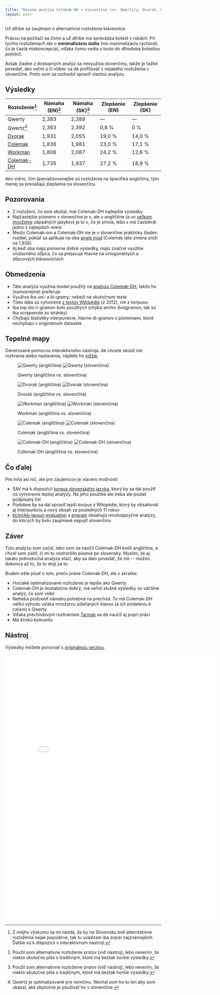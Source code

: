 ```yaml
---
title: "Naivná analýza Colemak-DH v slovenčine (vs. Qwertz/y, Dvorak, Colemak a Workman)"
layout: post
---
```


Už dlhšie sa zaujímam o alternatívne rozloženia klávesnice.

Prácou na počítači sa živím a už dlhšie ma sprevádza bolesť v rukách. Pri týchto rozloženiach ide o **minimalizáciu úsilia** (nie maximalizáciu rýchlosti, čo je častá miskoncepcia), vďaka čomu vedia s touto do dlhodoba bolesťou pomôcť.

Avšak žiadne z dostupných analýz sa nevyužíva slovenčinu, takže je ťažké povedať, ako veľmi a či vôbec sa dá profitovať z nejakého rozloženia v slovenčine. Preto som sa rozhodol spraviť vlastnú analýzu.

## Výsledky

| Rozloženie[^choice]      | Námaha (EN)[^alt] | Námaha (SK)[^alt] | Zlepšenie (EN) | Zlepšenie (SK) |
| ------------------------ | ----------------- | ----------------- | -------------- | -------------- |
| Qwerty                   | 2,383             | 2,389             | —              | —              |
| Qwertz[^qwertz]          | 2,363             | 2.392             | 0,8 %          | 0 %            |
| [Dvorak][dvorak]         | 1,931             | 2,055             | 19,0 %         | 14,0 %         |
| [Colemak][colemak]       | 1,836             | 1,981             | 23,0 %         | 17,1 %         |
| [Workman][workman]       | 1,806             | 2,087             | 24,2 %         | 12,6 %         |
| [Colemak-DH][colemak-dh] | 1,735             | 1,937             | 27,2 %         | 18,9 %         |

[^choice]: Z môjho výskumu sa mi nezdá, že by na Slovensku boli alterntatívne rozloženia nejak populárne, tak tu uvádzam iba zopár najznámejších. Ďalšie sú k dispozícii v interaktívnom nástroji.
[^alt]: Použil som alternatívne rozloženie prstov (viď nástroj), lebo neverím, že niekto skutočne píše s tradičným, ktoré má beztak horšie výsledky.
[^qwertz]: Qwertz je optimalizované pre nemčinu. Nechal som ho tu len aby som ukázal, aké zbytočné je používať ho v slovenčine.

Ako vidno, čim špecializovanejšie sú rozloženia na špecifiká angličtiny, tým menej sa prenášajú zlepšenia na slovenčinu.

## Pozorovania

- Z rozložení, čo som skúšal, mal Colemak-DH najlepšie výsledky
- Najčastejšie písmeno v slovenčine je `o`, ale v angličtine (a vo [veľkom množstve][common-letters] západných jazykov) je to `e`, čo je smola, lebo `e` má častokrát jedno z najlepších miest
- Medzi Colemak-om a Colemak-DH nie je v slovenčine prakticky žiaden rozdiel, pokiaľ sa aplikuje na oba [angle mod][angle-mod] (Colemak táto zmena zníži na 1,936)
- Aj keď oba majú pomerne dobré výsledky, majú značné využitie vnútorného stĺpca, čo sa prejavuje hlavne na ortogonálnych a stĺpcových klávesniciach

## Obmedzenia

- Táto analýza využíva model použitý na [analýzu Colemak-DH][upstream], takže ho (samozrejme) preferuje
- Využíva iba uni- a bi-gramy; nebeží na skutočnom texte
- Tieto dáta sú vytvorené [z textov Wikipédie][simia] (z 2012), nie z korpusu
- Iba top sto n-gramov bolo použitých (chýba archív dvojgramov, tak sú iba scrapenuté zo stránky)
- Chýbajú štatistiky interpunkcie, hlavne di-gramov s písmenami, ktoré nechýbajú v originálnom datasete

## Tepelné mapy

Generované pomocou interaktívneho nástroja. Ak chcete skúsiť iné rozhrania alebo nastavenia, nájdete ho [nižšie](#nstroj).

<figure>

![Qwerty (angličtina)](/assets/img/slovak-layout-analysis/en-qwerty.png)
![Qwerty (slovenčina)](/assets/img/slovak-layout-analysis/sk-qwerty.png)

  <figcaption>
    Qwerty (angličtina vs. slovenčina)
  </figcaption>
</figure>
<figure>

![Dvorak (angličtina)](/assets/img/slovak-layout-analysis/en-dvorak.png)
![Dvorak (slovenčina)](/assets/img/slovak-layout-analysis/sk-dvorak.png)

  <figcaption>
    Dvorak (angličtina vs. slovenčina)
  </figcaption>
</figure>
<figure>

![Workman (angličtina)](/assets/img/slovak-layout-analysis/en-workman.png)
![Workman (slovenčina)](/assets/img/slovak-layout-analysis/sk-workman.png)

  <figcaption>
    Workman (angličtina vs. slovenčina)
  </figcaption>
</figure>
<figure>

![Colemak (angličtina)](/assets/img/slovak-layout-analysis/en-colemak.png)
![Colemak (slovenčina)](/assets/img/slovak-layout-analysis/sk-colemak.png)

  <figcaption>
    Colemak (angličtina vs. slovenčina)
  </figcaption>
</figure>
<figure>

![Colemak-DH (angličtina)](/assets/img/slovak-layout-analysis/en-colemak-dh.png)
![Colemak-DH (slovenčina)](/assets/img/slovak-layout-analysis/sk-colemak-dh.png)

  <figcaption>
    Colemak-DH (angličtina vs. slovenčina)
  </figcaption>
</figure>

## Čo ďalej

Pre mňa asi nič, ale pre záujemcov je viacero možností:

- SAV má k dispozícii [korpus slovenského jazyka][sav-corpus], ktorý by sa dal použiť na vytvorenie lepšej analýzy. Na jeho použitie ale treba ale poslať podpísaný list
- Podobne by sa dal spraviť lepší korpus z Wikipédie, ktorý by obsahoval aj interpunkciu a nový obsah za posledných 11 rokov
- [bclnr/kb-layout-evaluation][kb-layout-evaluation] a [engram][engram] obsahujú mnohojazyčné analýzy, do ktorých by bolo zaujímavé napojiť slovenčinu

## Záver

Túto analýzu som začal, lebo som sa naučil Colemak-DH kvôli angličtine, a chcel som zistiť, či mi to nezhoršilo písanie po slovensky. Myslím, že aj takáto jednoduchá analýza stačí, aby sa dalo povedať, že nie -- možno dokonca až to, že to stojí za to.

Budem ešte písať o tom, prečo práve Colemak-DH, ale v skratke:

- Hociaké optimalizované rozloženie je lepšie ako Qwerty
- Colemak-DH je dostatočne dobrý; má veľmi slušné výsledky vo väčšine analýz, čo som videl
- Netreba podceniť námahu potrebná na prechod. Tu má Colemak-DH veľkú výhodu vďaka množstvu zdieľaných kláves (a ich prideleniu k rukám) s Qwerty
- Vďaka prechodovým rozhraniam [Tarmak][tarmak] sa dá naučiť aj popri práci
- Má širokú komunitu

## Nástroj

Výsledky môžete porovnať s [originálnou verziou][upstream].

<iframe id="iframe" style="border: medium none; height: 860px;" src="/slovak-layout-analyzer/index.html?undefined" width="680" height="860" frameborder="0">
</iframe>

[dvorak]: https://en.wikipedia.org/wiki/Dvorak_keyboard_layout
[colemak]: https://colemak.com/
[workman]: https://workmanlayout.org/
[colemak-dh]: https://colemakmods.github.io/mod-dh/
[common-letters]: https://www.reddit.com/r/europe/comments/7jsyv3/the_most_common_letters_in_different_european/
[angle-mod]: https://colemakmods.github.io/mod-dh/#angle-mod
[upstream]: https://colemakmods.github.io/mod-dh/analyze.html
[simia]: http://simia.net/letters/
[sav-corpus]: https://korpus.sk
[kb-layout-evaluation]: https://github.com/bclnr/kb-layout-evaluation/
[engram]: https://github.com/binarybottle/engram
[tarmak]: https://forum.colemak.com/topic/1858-learn-colemak-in-steps-with-the-tarmak-layouts/
